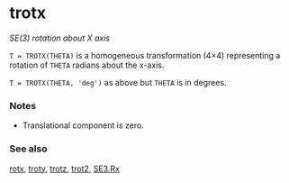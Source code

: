 ---
---
# trotx
_SE(3) rotation about X axis_


```T = TROTX(THETA)``` is a homogeneous transformation (4&times;4) representing a rotation
of `THETA` radians about the x-axis.


```T = TROTX(THETA, 'deg')``` as above but `THETA` is in degrees.
### Notes
* Translational component is zero.

### See also

[rotx](rotx.md), [troty](troty.md), [trotz](trotz.md), [trot2](trot2.md), [SE3.Rx](SE3.Rx.md)
